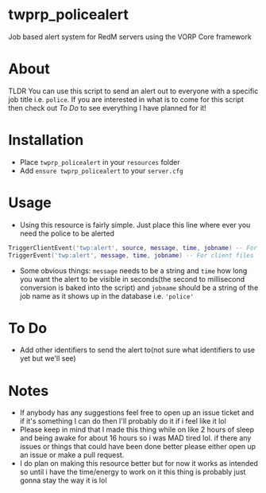 # twprp_policealert
Job based alert system for RedM servers using the VORP Core framework
 
 # About
 TLDR You can use this script to send an alert out to everyone with a specific job title i.e. `police`. If you are interested in what is to come for this script then check out *To Do* to see everything I have planned for it!
 
 # Installation
 - Place `twprp_policealert` in your `resources` folder
 - Add `ensure twprp_policealert` to your `server.cfg`
 
 # Usage
 - Using this resource is fairly simple. Just place this line where ever you need the police to be alerted
 ```lua
 TriggerClientEvent('twp:alert', source, message, time, jobname) -- For server files
 TriggerEvent('twp:alert', message, time, jobname) -- For client files
 ```
 - Some obvious things: `message` needs to be a string and `time` how long you want the alert to be visible in seconds(the second to millisecond conversion is baked into the script) and `jobname` should be a string of the job name as it shows up in the database i.e. `'police'`
 
 # To Do
- Add other identifiers to send the alert to(not sure what identifiers to use yet but we'll see)

# Notes
- If anybody has any suggestions feel free to open up an issue ticket and if it's something I can do then I'll probably do it if i feel like it lol
- Please keep in mind that I made this thing while on like 2 hours of sleep and being awake for about 16 hours so i was MAD tired lol. if there any issues or things that could have been done better please either open up an issue or make a pull request.
- I do plan on making this resource better but for now it works as intended so until i have the time/energy to work on it this thing is probably just gonna stay the way it is lol
